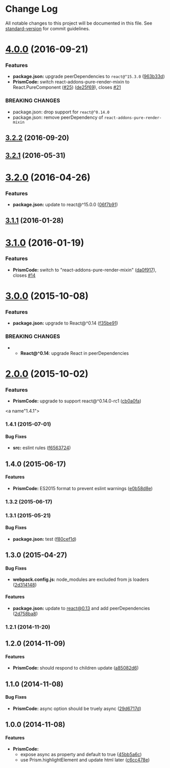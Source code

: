 # Change Log

All notable changes to this project will be documented in this file. See [standard-version](https://github.com/conventional-changelog/standard-version) for commit guidelines.

<a name="4.0.0"></a>
# [4.0.0](https://github.com/tomchentw/react-prism/compare/v3.2.2...v4.0.0) (2016-09-21)


### Features

* **package.json:** upgrade peerDependencies to `react@^15.3.0` ([963b33d](https://github.com/tomchentw/react-prism/commit/963b33d))
* **PrismCode:** switch react-addons-pure-render-mixin to React.PureComponent ([#25](https://github.com/tomchentw/react-prism/issues/25)) ([de25f69](https://github.com/tomchentw/react-prism/commit/de25f69)), closes [#21](https://github.com/tomchentw/react-prism/issues/21)


### BREAKING CHANGES

* package.json: drop support for `react@^0.14.0`
* package.json: remove peerDependency of `react-addons-pure-render-mixin`



<a name="3.2.2"></a>
## [3.2.2](https://github.com/tomchentw/react-prism/compare/v3.2.1...v3.2.2) (2016-09-20)



<a name="3.2.1"></a>
## [3.2.1](https://github.com/tomchentw/react-prism/compare/v3.2.0...v3.2.1) (2016-05-31)



<a name="3.2.0"></a>
# [3.2.0](https://github.com/tomchentw/react-prism/compare/v3.1.1...v3.2.0) (2016-04-26)


### Features

* **package.json:** update to react@^15.0.0 ([06f7b91](https://github.com/tomchentw/react-prism/commit/06f7b91))



<a name="3.1.1"></a>
## [3.1.1](https://github.com/tomchentw/react-prism/compare/v3.1.0...v3.1.1) (2016-01-28)




<a name="3.1.0"></a>
# [3.1.0](https://github.com/tomchentw/react-prism/compare/v3.0.0...v3.1.0) (2016-01-19)


### Features

* **PrismCode:** switch to "react-addons-pure-render-mixin" ([da0f917](https://github.com/tomchentw/react-prism/commit/da0f917)), closes [#14](https://github.com/tomchentw/react-prism/issues/14)



<a name="3.0.0"></a>
# [3.0.0](https://github.com/tomchentw/react-prism/compare/v2.0.0...v3.0.0) (2015-10-08)


### Features

* **package.json:** upgrade to React@^0.14 ([f35be91](https://github.com/tomchentw/react-prism/commit/f35be91))


### BREAKING CHANGES

* * __React@^0.14__: upgrade React in peerDependencies



<a name="2.0.0"></a>
# [2.0.0](https://github.com/tomchentw/react-prism/compare/v1.4.1...v2.0.0) (2015-10-02)


### Features

* **PrismCode:** upgrade to support react@^0.14.0-rc1 ([cb0a0fa](https://github.com/tomchentw/react-prism/commit/cb0a0fa))



<a name"1.4.1"></a>
### 1.4.1 (2015-07-01)


#### Bug Fixes

* **src:** eslint rules ([f6563724](https://github.com/tomchentw/react-prism/commit/f6563724))


## 1.4.0 (2015-06-17)


#### Features

* **PrismCode:** ES2015 format to prevent eslint warnings ([e0b58d8e](https://github.com/tomchentw/react-prism/commit/e0b58d8e8d4242d421cdabc0935d4c0cc8f92904))


### 1.3.2 (2015-06-17)


### 1.3.1 (2015-05-21)


#### Bug Fixes

* **package.json:** test ([f80cef1d](https://github.com/tomchentw/react-prism/commit/f80cef1d9edb659efab3540b834d903e933c6530))


## 1.3.0 (2015-04-27)


#### Bug Fixes

* **webpack.config.js:** node_modules are excluded from js loaders ([2d314148](https://github.com/tomchentw/react-prism/commit/2d31414808c9871dde5648684e9f5ed070ad4e7c))


#### Features

* **package.json:** update to react@0.13 and add peerDependencies ([2d758ba8](https://github.com/tomchentw/react-prism/commit/2d758ba810be54bced3342c4ca2ef0a68874e941))


### 1.2.1 (2014-11-20)


## 1.2.0 (2014-11-09)


#### Features

* **PrismCode:** should respond to children update ([a85082d6](https://github.com/tomchentw/react-prism/commit/a85082d631aa12d66fabfdeda926efe5d3bf94e3))


## 1.1.0 (2014-11-08)


#### Bug Fixes

* **PrismCode:** async option should be truely async ([29d6717d](https://github.com/tomchentw/react-prism/commit/29d6717dc52fc0d430f44af6ca05448fa68642c9))


## 1.0.0 (2014-11-08)


#### Features

* **PrismCode:**
  * expose async as property and default to true ([45bb5a6c](https://github.com/tomchentw/react-prism/commit/45bb5a6cfe0f5d41f3561de6b608ea98c4e0797d))
  * use Prism.highlightElement and update html later ([c6cc478e](https://github.com/tomchentw/react-prism/commit/c6cc478e1867e7596fb0e328766a2d0176697a6c))
